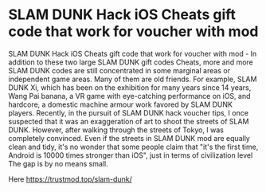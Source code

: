 # SLAM DUNK Hack iOS Cheats gift code that work for voucher with mod

SLAM DUNK Hack iOS Cheats gift code that work for voucher with mod - In addition to these two large SLAM DUNK gift codes Cheats, more and more SLAM DUNK codes are still concentrated in some marginal areas or independent game areas. Many of them are old friends. For example, SLAM DUNK Xi, which has been on the exhibition for many years since 14 years, Wang Pai banana, a VR game with eye-catching performance on iOS, and hardcore, a domestic machine armour work favored by SLAM DUNK players. Recently, in the pursuit of SLAM DUNK hack voucher tips, I once suspected that it was an exaggeration of art to shoot the streets of SLAM DUNK. However, after walking through the streets of Tokyo, I was completely convinced. Even if the streets in SLAM DUNK mod are equally clean and tidy, it's no wonder that some people claim that "it's the first time, Android is 10000 times stronger than iOS", just in terms of civilization level The gap is by no means small.

Here https://trustmod.top/slam-dunk/
